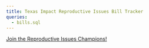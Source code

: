 ```yaml
---
title: Texas Impact Reproductive Issues Bill Tracker
queries:
  - bills.sql
---
```


[Join the Reproductive Issues Champions!](https://secure.everyaction.com/ijP2C35RDk-5hJVeXth1Fw2)

<DataTable data={bills} search=true groupBy=Topic sort="last_action_date desc">
  <!-- TODO We could link to Texas Gov page  -->
	<Column id=url contentType=link linkLabel=number title="Bill Number" opposite=Position openInNewTab=true/>
  <Column id=last_action_date />
  <Column id=last_action />
  <!-- TODO Fix status to oppose support -->
  <Column id=Position />
  <Column id=texas_impact_description	title="Description" />
</DataTable>
